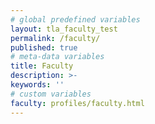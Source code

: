```yaml
---
# global predefined variables
layout: tla_faculty_test
permalink: /faculty/
published: true
# meta-data variables
title: Faculty
description: >-
keywords: ''
# custom variables
faculty: profiles/faculty.html
---
```

